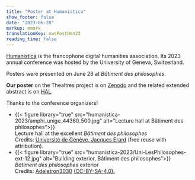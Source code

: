 ```yaml
---
title: "Poster at Humanistica"
show_footer: false
date: "2023-06-28"
markup: mmark
translationKey: nwsPostHmn23
reading_time: false
---
```


[Humanistica](https://www.humanisti.ca/) is the francophone digital humanities association. Its 2023 annual conference was hosted by the University of Geneva, Switzerland.

Posters were presented on June 28 at *Bâtiment des philosophes*.

**Our poster** on the Thealtres project is on [Zenodo](https://zenodo.org/doi/10.5281/zenodo.10134342) and the related extended abstract is on [HAL](https://hal.science/hal-04105543).

Thanks to the conference organizers!

<div class="image-gallery-container-custom-def">
  <!-- heading text -->
  <ul class="image-gallery-custom-def">
  <li>
      {{< figure library="true" src="humanistica-2023/amphi_unige_44360_500.jpg" alt="Lecture hall at Bâtiment des philosophes">}}
      <div class="gallery-custom-def-caption"><span>Lecture hall at the excellent <em>Bâtiment des philosophes</em><br>Credits: <a target="_blank" href="https://phototheque.unige.ch/unige:44360">Université de Génève, Jacques Erard</a> (free reuse with attribution).</span></div>
    </li>
  <li>
      {{< figure library="true" src="humanistica-2023/Uni-LesPhilosophes-ext-12.jpg" alt="Building exterior, Bâtiment des philosophes">}}
      <div class="gallery-custom-def-caption"><span><em>Bâtiment des philosophes</em> exterior<br>Credits: <a target="_blank" href="https://commons.wikimedia.org/wiki/File:Uni-LesPhilosophes-ext-12.jpg">Adeletron3030</a> <a target="_blank" href="https://www.creativecommons.org/licenses/by-sa/4.0/deed">(CC-BY-SA-4.0).</a></span></div>
    </li>

  </ul>
</div>
